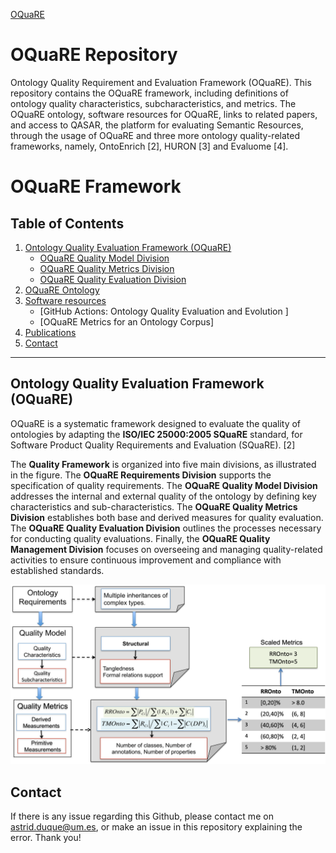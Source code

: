 [OQuaRE](README.md)

# OQuaRE Repository

Ontology Quality Requirement and Evaluation Framework (OQuaRE). This repository contains the OQuaRE framework, including definitions of ontology quality characteristics, subcharacteristics, and metrics. The OQuaRE ontology, software resources for OQuaRE, links to related papers, and access to QASAR, the platform for evaluating Semantic Resources, through the usage of OQuaRE and three more ontology quality-related frameworks, namely, OntoEnrich [2], HURON [3] and Evaluome [4].

# OQuaRE Framework

## Table of Contents  
1. [Ontology Quality Evaluation Framework (OQuaRE)](oquare_docs/README.md)  
   - [OQuaRE Quality Model Division](oquare_docs/quality_model.md)  
   - [OQuaRE Quality Metrics Division](oquare_docs/quality_metrics.md)  
   - [OQuaRE Quality Evaluation Division](oquare_docs/quality_evaluation.md)   
2. [OQuaRE Ontology](oquare_Ontology/README.md) 
3. [Software resources](oquare_software_resources/README.md)
    - [GitHub Actions: Ontology Quality Evaluation and Evolution ]
    - [OQuaRE Metrics for an Ontology Corpus]
5. [Publications](publications.md)
6. [Contact](#contact)   
---

## Ontology Quality Evaluation Framework (OQuaRE)
  
OQuaRE is a systematic framework designed to evaluate the quality of ontologies by adapting the **ISO/IEC 25000:2005 SQuaRE** standard, for Software Product Quality Requirements and Evaluation (SQuaRE). [2]

The **Quality Framework** is organized into five main divisions, as illustrated in the figure. The **OQuaRE Requirements Division** supports the specification of quality requirements. The **OQuaRE Quality Model Division** addresses the internal and external quality of the ontology by defining key characteristics and sub-characteristics. The **OQuaRE Quality Metrics Division** establishes both base and derived measures for quality evaluation. The **OQuaRE Quality Evaluation Division** outlines the processes necessary for conducting quality evaluations. Finally, the **OQuaRE Quality Management Division** focuses on overseeing and managing quality-related activities to ensure continuous improvement and compliance with established standards.

<div align="center">
  <img src="oquare_docs/images_oquare_docs/oquare.png" alt="OQuaRE" width="600">
</div>

## Contact

If there is any issue regarding this Github, please contact me on astrid.duque@um.es, or make an issue in this repository explaining the error. Thank you!

